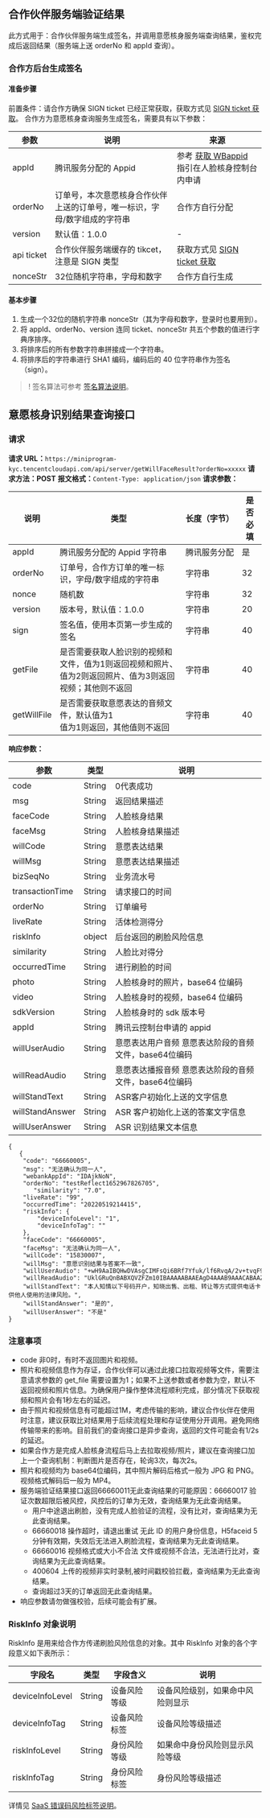## 合作伙伴服务端验证结果
此方式用于：合作伙伴服务端生成签名，并调用意愿核身服务端查询结果，鉴权完成后返回结果（服务端上送 orderNo 和 appId 查询）。
### 合作方后台生成签名
#### 准备步骤
前置条件：请合作方确保 SIGN ticket 已经正常获取，获取方式见 [SIGN ticket 获取](https://cloud.tencent.com/document/product/1007/37305)。
合作方为意愿核身查询服务生成签名，需要具有以下参数：

| 参数 | 说明 | 来源 |
|---------|---------|---------|
| appId	| 腾讯服务分配的 Appid| 参考 [获取 WBappid](https://cloud.tencent.com/document/product/1007/49634) 指引在人脸核身控制台内申请 | 
| orderNo	| 订单号，本次意愿核身合作伙伴上送的订单号，唯一标识，字母/数字组成的字符串	| 合作方自行分配| 
| version	| 默认值：1.0.0	   | -| 
| api ticket	| 合作伙伴服务端缓存的 tikcet，注意是 SIGN 类型| 	获取方式见 [SIGN ticket 获取](https://cloud.tencent.com/document/product/1007/37305)
| nonceStr	| 32位随机字符串，字母和数字	| 合作方自行生成| 

#### 基本步骤
1. 生成一个32位的随机字符串 nonceStr（其为字母和数字，登录时也要用到）。
2. 将 appId、orderNo、version 连同 ticket、nonceStr 共五个参数的值进行字典序排序。
3. 将排序后的所有参数字符串拼接成一个字符串。
4. 将排序后的字符串进行 SHA1 编码，编码后的 40 位字符串作为签名（sign）。
>! 签名算法可参考 [签名算法说明](https://cloud.tencent.com/document/product/1007/37307)。

## 意愿核身识别结果查询接口
### 请求
**请求 URL：**`https://miniprogram-kyc.tencentcloudapi.com/api/server/getWillFaceResult?orderNo=xxxxx`
**请求方法：POST**
**报文格式：**`Content-Type: application/json`
**请求参数：**

| 说明 | 类型 | <nobr>长度（字节） |是否必填|
|---------|---------|---------|---------|
| appId	| 腾讯服务分配的 Appid	字符串	| 腾讯服务分配| 	是| 
| orderNo	| 订单号，合作方订单的唯一标识，字母/数字组成的字符串	| 字符串	| 32| 	是| 
| nonce	| 随机数	| 字符串| 	32| 	是| 
| version	| 版本号，默认值：1.0.0	| 字符串	| 20| 	是| 
| sign	| 签名值，使用本页第一步生成的签名| 	字符串	| 40| 	是| 
| getFile	| 是否需要获取人脸识别的视频和文件，值为1则返回视频和照片、值为2则返回照片、值为3则返回视频；其他则不返回	| 字符串| 	40| 	是| 
| getWillFile| 	是否需要获取意愿表达的音频文件，默认值为1<br>值为1则返回，其他值则不返回	| 字符串	| 40| 	是| 



**响应参数：**

| 参数 | 类型 | 说明 |
|---------|---------|---------|	
|code	|String	|0代表成功|
|msg	|String	|返回结果描述|
| faceCode	| String	| 人脸核身结果| 
| faceMsg| 	String	| 人脸核身结果描述| 
| willCode| 	String	| 意愿表达结果| 
| willMsg	| String| 	意愿表达结果描述| 
| bizSeqNo	| String	| 业务流水号| 
| transactionTime	| String	| 请求接口的时间| 
| orderNo	| String| 	订单编号| 
| liveRate	| String	| 活体检测得分| 
| riskInfo	| object| 	后台返回的刷脸风险信息| 
| similarity	| String	| 人脸比对得分| 
| occurredTime	| String	| 进行刷脸的时间| 
| photo	|String	| 人脸核身时的照片，base64 位编码| 
| video	|String| 	人脸核身时的视频，base64 位编码| 
|sdkVersion	|String	|人脸核身时的 sdk 版本号|
|appId	|String	|腾讯云控制台申请的 appid|
|willUserAudio|	String	|意愿表达用户音频 意愿表达阶段的音频文件，base64位编码|
|willReadAudio	|String	|意愿表达播报音频 意愿表达阶段的音频文件，base64位编码|
|willStandText	|String	|ASR客户初始化上送的文字信息|
|willStandAnswer	|String	|ASR 客户初始化上送的答案文字信息|
|willUserAnswer	|String|	ASR 识别结果文本信息|


```
{
   {
    "code": "66660005",
    "msg": "无法确认为同一人",
    "webankAppId": "IDAjkNoN",
    "orderNo": "testReflect1652967826705",
       "similarity": "7.0",
    "liveRate": "99",
    "occurredTime": "20220519214415",
    "riskInfo": {
        "deviceInfoLevel": "1",
        "deviceInfoTag": ""
    },
    "faceCode": "66660005",
    "faceMsg": "无法确认为同一人",
    "willCode": "15830007",
    "willMsg": "意愿识别结果与答案不一致",
    "willUserAudio": "+wH9AaIBQHwDVAsgCIMFsQi6BRf7Yfuk/lf6RvqA/2v+tvqF9TfyF+kl+UsCYv3MD5MYRhKOEMYNFQIY+n/16PVC+VJJRkYAAAAAV0FWRWZtdCAQAAAAAQABAEAfAADQBwAAAgAQAGRhdGEAAAAA",
    "willReadAudio": "UklGRuQnBABXQVZFZm10IBAAAAABAAEAgD4AAAB9AAACABAAZGF0YcAnBAAAAAAAAAAAAAAAAAAAAAAAAA",
    "willStandText": "本人知情以下号码开户，知晓出售、出租、转让等方式提供电话卡供他人使用的法律风险。",
    "willStandAnswer": "是的",
    "willUserAnswer": "不是"
}
```
### 注意事项
- code 非0时，有时不返回图片和视频。
- 照片和视频信息作为存证，合作伙伴可以通过此接口拉取视频等文件，需要注意请求参数的 get_file 需要设置为1；如果不上送参数或者参数为空，默认不返回视频和照片信息。为确保用户操作整体流程顺利完成，部分情况下获取视频和照片会有1秒左右的延迟。
- 由于照片和视频信息有可能超过1M，考虑传输的影响，建议合作伙伴在使用时注意，建议获取比对结果用于后续流程处理和存证使用分开调用。避免网络传输带来的影响。目前我们的查询接口是异步查询，返回的文件可能会有1/2s的延迟。
- 如果合作方是完成人脸核身流程后马上去拉取视频/照片，建议在查询接口加上一个查询机制：判断图片是否存在，轮询3次，每次2s。
- 照片和视频均为 base64位编码，其中照片解码后格式一般为 JPG 和 PNG。视频格式解码后一般为 MP4。
- 服务端验证结果接口返回66660011无此查询结果的可能原因：66660017 验证次数超限后被风控，风控后的订单为无效，查询结果为无此查询结果。
	- 用户中途退出刷脸，没有完成人脸验证的流程，没有比对，查询结果为无此查询结果。
	- 66660018 操作超时，请退出重试 无此 ID 的用户身份信息，H5faceid 5分钟有效期，失效后无法进入刷脸流程，查询结果为无此查询结果。
	- 66660016 视频格式或大小不合法 文件或视频不合法，无法进行比对，查询结果为无此查询结果。
	- 400604 上传的视频非实时录制,被时间戳校验拦截，查询结果为无此查询结果。
	- 查询超过3天的订单返回无此查询结果。
- 响应参数请勿做强校验，后续可能会有扩展。

### RiskInfo 对象说明
RiskInfo 是用来给合作方传递刷脸风险信息的对象。其中 RiskInfo 对象的各个字段意义如下表所示：

| 字段名 | 类型 | 字段含义 |说明|
|---------|---------|---------|---------|
| deviceInfoLevel	| String	| 设备风险等级	|设备风险级别，如果命中风险则显示| 
| deviceInfoTag	| String	| 设备风险标签	|设备风险等级描述| 
| riskInfoLevel	| String	| 身份风险等级	|如果命中身份风险则显示风险等级| 
| riskInfoTag	| String	| 身份风险标签	|身份风险等级描述| 

详情见 [SaaS 错误码风险标签说明](https://cloud.tencent.com/document/product/1007/47912#.E5.A2.9E.E5.BC.BA.E7.BA.A7.E5.91.BD.E4.B8.AD.E9.AB.98.E9.A3.8E.E9.99.A9.E5.AE.A2.E6.88.B7.E9.A3.8E.E9.99.A9.E6.A0.87.E7.AD.BE.E8.AF.B4.E6.98.8E)。

